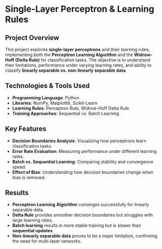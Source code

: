# Single-Layer Perceptron & Learning Rules

## Project Overview
This project explores **single-layer perceptrons** and their learning rules, implementing both the **Perceptron Learning Algorithm** and the **Widrow-Hoff (Delta Rule)** for classification tasks. The objective is to understand their limitations, performance under varying learning rates, and ability to classify **linearly separable vs. non-linearly separable data**.

## Technologies & Tools Used
- **Programming Language**: Python
- **Libraries**: NumPy, Matplotlib, Scikit-Learn
- **Learning Rules**: Perceptron Rule, Widrow-Hoff Delta Rule
- **Training Approaches**: Sequential vs. Batch Learning

## Key Features
- **Decision Boundaries Analysis**: Visualizing how perceptrons learn classification tasks.
- **Error Rate Evaluation**: Measuring performance under different learning rates.
- **Batch vs. Sequential Learning**: Comparing stability and convergence speed.
- **Effect of Bias**: Understanding how decision boundaries change when bias is removed.

## Results
- **Perceptron Learning Algorithm** converges successfully for linearly separable data.  
- **Delta Rule** provides smoother decision boundaries but struggles with large learning rates.  
- **Batch learning** results in more stable training but is slower than **sequential updates**.  
- **Non-linearly separable data** proves to be a major limitation, confirming the need for multi-layer networks.  
